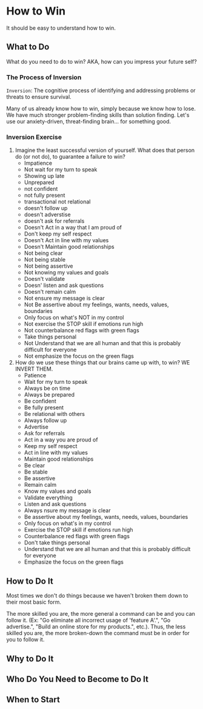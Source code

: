 # How to Win

It should be easy to understand how to win.

## What to Do

What do you need to do to win? AKA, how can you impress your future self?

### The Process of Inversion

`Inversion`: The cognitive process of identifying and addressing problems or threats to ensure survival.

Many of us already know how to win, simply because we know how to lose. We have much stronger problem-finding skills than solution finding. Let's use our anxiety-driven, threat-finding brain... for something good.

### Inversion Exercise

1. Imagine the least successful version of yourself. What does that person do (or not do), to guarantee a failure to win?
   - Impatience
   - Not wait for my turn to speak
   - Showing up late
   - Unprepared
   - not confident
   - not fully present
   - transactional not relational
   - doesn't follow up
   - doesn't adverstise
   - doesn't ask for referrals
   - Doesn't Act in a way that I am proud of
   - Don't keep my self respect
   - Doesn't Act in line with my values
   - Doesn't Maintain good relationships
   - Not being clear
   - Not being stable
   - Not being assertive
   - Not knowing my values and goals
   - Doesn't validate
   - Doesn' listen and ask questions
   - Doesn't remain calm
   - Not ensure my message is clear
   - Not Be assertive about my feelings, wants, needs, values, boundaries
   - Only focus on what's NOT in my control
   - Not exercise the STOP skill if emotions run high
   - Not counterbalance red flags with green flags
   - Take things personal
   - Not Understand that we are all human and that this is probably difficult for everyone
   - Not emphasize the focus on the green flags
2. How do we use these things that our brains came up with, to win? WE INVERT THEM.
   - Patience
   - Wait for my turn to speak
   - Always be on time
   - Always be prepared
   - Be confident
   - Be fully present
   - Be relational with others
   - Always follow up
   - Advertise
   - Ask for referrals
   - Act in a way you are proud of
   - Keep my self respect
   - Act in line with my values
   - Maintain good relationships
   - Be clear
   - Be stable
   - Be assertive
   - Remain calm
   - Know my values and goals
   - Validate everything
   - Listen and ask questions
   - Always nsure my message is clear
   - Be assertive about my feelings, wants, needs, values, boundaries
   - Only focus on what's in my control
   - Exercise the STOP skill if emotions run high
   - Counterbalance red flags with green flags
   - Don't take things personal
   - Understand that we are all human and that this is probably difficult for everyone
   - Emphasize the focus on the green flags

## How to Do It

Most times we don't do things because we haven't broken them down to their most basic form.

The more skilled you are, the more general a command can be and you can follow it. (Ex: "Go eliminate all incorrect usage of 'feature A'.", "Go advertise.", "Build an online store for my products.", etc.). Thus, the less skilled you are, the more broken-down the command must be in order for you to follow it.

## Why to Do It

## Who Do You Need to Become to Do It

## When to Start
